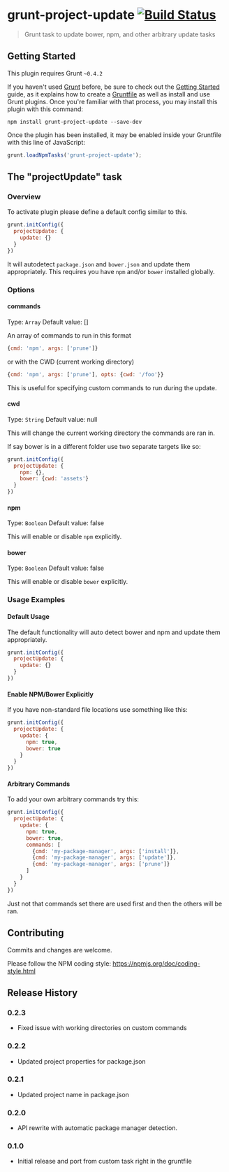 # grunt-project-update [![Build Status](https://travis-ci.org/snailjs/grunt-project-update.png?branch=master)](https://travis-ci.org/snailjs/grunt-project-update)

> Grunt task to update bower, npm, and other arbitrary update tasks

## Getting Started
This plugin requires Grunt `~0.4.2`

If you haven't used [Grunt](http://gruntjs.com/) before, be sure to check out the [Getting Started](http://gruntjs.com/getting-started) guide, as it explains how to create a [Gruntfile](http://gruntjs.com/sample-gruntfile) as well as install and use Grunt plugins. Once you're familiar with that process, you may install this plugin with this command:

```shell
npm install grunt-project-update --save-dev
```

Once the plugin has been installed, it may be enabled inside your Gruntfile with this line of JavaScript:

```js
grunt.loadNpmTasks('grunt-project-update');
```

## The "projectUpdate" task

### Overview

To activate plugin please define a default config similar to this.

```js
grunt.initConfig({
  projectUpdate: {
    update: {}
  }
})
```

It will autodetect `package.json` and `bower.json` and update them appropriately.
This requires you have `npm` and/or `bower` installed globally.

### Options

#### commands
Type: `Array`
Default value: []

An array of commands to run in this format
```js
{cmd: 'npm', args: ['prune']}
```

or with the CWD (current working directory)
```js
{cmd: 'npm', args: ['prune'], opts: {cwd: '/foo'}}
```

This is useful for specifying custom commands to run during the update.

#### cwd
Type: `String`
Default value: null

This will change the current working directory the commands are ran in.

If say bower is in a different folder use two separate targets like so:

```js
grunt.initConfig({
  projectUpdate: {
    npm: {},
    bower: {cwd: 'assets'}
  }
})
```

#### npm
Type: `Boolean`
Default value: false

This will enable or disable `npm` explicitly.

#### bower
Type: `Boolean`
Default value: false

This will enable or disable `bower` explicitly.

### Usage Examples

#### Default Usage

The default functionality will auto detect bower and npm and update them
appropriately.

```js
grunt.initConfig({
  projectUpdate: {
    update: {}
  }
})
```

#### Enable NPM/Bower Explicitly

If you have non-standard file locations use something like this:

```js
grunt.initConfig({
  projectUpdate: {
    update: {
      npm: true,
      bower: true
    }
  }
})
```

#### Arbitrary Commands

To add your own arbitrary commands try this:

```js
grunt.initConfig({
  projectUpdate: {
    update: {
      npm: true,
      bower: true,
      commands: [
        {cmd: 'my-package-manager', args: ['install']},
        {cmd: 'my-package-manager', args: ['update']},
        {cmd: 'my-package-manager', args: ['prune']}
      ]
    }
  }
})
```

Just not that commands set there are used first and then the others will be ran.

## Contributing
Commits and changes are welcome.

Please follow the NPM coding style: https://npmjs.org/doc/coding-style.html

## Release History

### 0.2.3
* Fixed issue with working directories on custom commands

### 0.2.2
* Updated project properties for package.json

### 0.2.1
* Updated project name in package.json

### 0.2.0
* API rewrite with automatic package manager detection.

### 0.1.0
* Initial release and port from custom task right in the gruntfile
